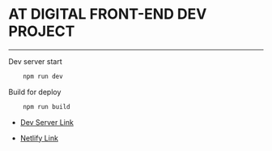 # AT DIGITAL FRONT-END DEV PROJECT
---

Dev server start
```bash
    npm run dev
```
Build for deploy
```bash
    npm run build
```
* [Dev Server Link](http://127.0.0.1:3000/)

* [Netlify Link](https://master--delightful-cactus-97a738.netlify.app/)